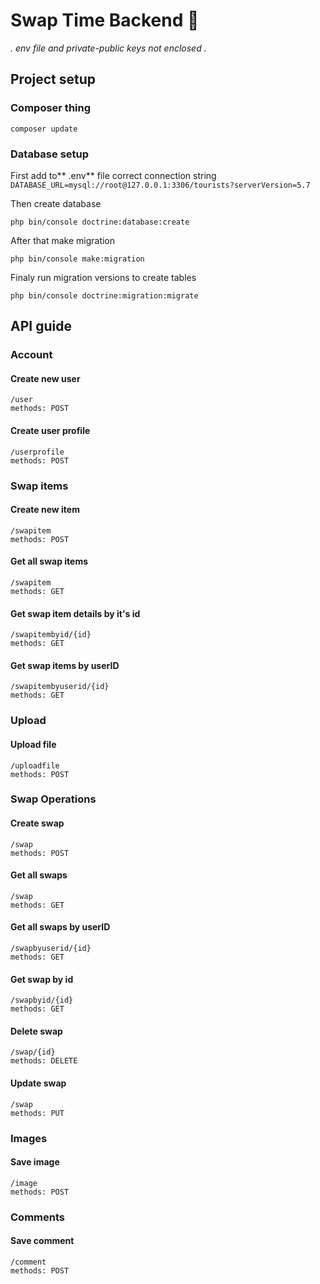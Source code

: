 # Swap Time Backend 🚧
*. env file and private-public keys not enclosed .*
## Project setup

### Composer thing
```
composer update
```
### Database setup
First add to** .env** file correct connection string
`DATABASE_URL=mysql://root@127.0.0.1:3306/tourists?serverVersion=5.7`

Then create database
```
php bin/console doctrine:database:create
```

After that make migration
```
php bin/console make:migration
```

Finaly run migration versions to create tables
```
php bin/console doctrine:migration:migrate
```

## API guide

### Account
#### Create new user
```
/user
methods: POST
```
#### Create user profile
```
/userprofile
methods: POST
```

### Swap items
#### Create new item
```
/swapitem
methods: POST
```
#### Get all swap items
```
/swapitem
methods: GET
```
#### Get swap item details by it's id
```
/swapitembyid/{id}
methods: GET
```
#### Get swap items by userID
```
/swapitembyuserid/{id}
methods: GET
```

### Upload
#### Upload file
```
/uploadfile
methods: POST
```

### Swap Operations
#### Create swap
```
/swap
methods: POST
```
#### Get all swaps
```
/swap
methods: GET
```
#### Get all swaps by userID
```
/swapbyuserid/{id}
methods: GET
```
#### Get swap by id
```
/swapbyid/{id}
methods: GET
```
#### Delete swap
```
/swap/{id}
methods: DELETE
```
#### Update swap
```
/swap
methods: PUT
```
### Images
#### Save image
```
/image
methods: POST
```
### Comments
#### Save comment
```
/comment
methods: POST
```